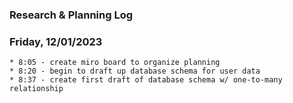 ### Research & Planning Log

### Friday, 12/01/2023
```
* 8:05 - create miro board to organize planning
* 8:20 - begin to draft up database schema for user data
* 8:37 - create first draft of database schema w/ one-to-many relationship
```